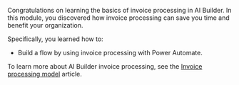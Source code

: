 Congratulations on learning the basics of invoice processing in AI Builder. In this module, you discovered how invoice processing can save you time and benefit your organization.

Specifically, you learned how to:

- Build a flow by using invoice processing with Power Automate.

To learn more about AI Builder invoice processing, see the [Invoice processing model](https://docs.microsoft.com/ai-builder/prebuilt-invoice-processing) article.
